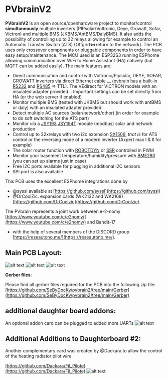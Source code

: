# PVbrainV2

__PVbrainV2__ is an open source/openhardware project to monitor/control __simultaneously__ multiple inverters (PIPsolar/Voltronic, Deye, Growatt, Sofar, Victron)  and multiple BMS (JKBMS/AntBMS/DalyBMS). It also adds the possibility of controlling up to 32 relays allowing for example to control an Automatic Transfer Switch (ATS) (Offgrid<=>return to the network). The PCB uses only crossover components or pluggable components in order to have easy setup/maintenance. The MCU used is an ESP32S3 running ESPhome allowing communication over WiFi to Home Assistant (HA) natively (but MQTT can be added easily). The main features are:

- Direct communication and control with Voltronic/Pipsolar, DEYE, SOFAR, GROWATT inverters via direct Ethernet cable __ (pvbrain has a built-in [RS232](https://a.aliexpress.com/_EzMcqvP) and [RS485](https://a.aliexpress.com/_EzS7TkZ)  => TTL). The VEdirect for VICTRON models with an insulated adapter provided. . Important settings can be set directly from HA (or the web server if enabled)
- Monitor multiple BMS (tested with JKBMS but should work with antBMS or daly) with an insulated adapter provided.
- Detect multiple AC sources  (solar/network/other) (in order for example to do soft switching for the ATS part)
- Monitor _via_ a [JSY193](https://fr.aliexpress.com/item/1005006220451517.html?spm=a2g0o.productlist.main.1.78731a7aFJMRab&algo_pvid=552f0790-5e87-49c8-8cc2-274276f6b2df&algo_exp_id=552f0790-5e87-49c8-8cc2-274276f6b2df-0&pdp_npi=4%40dis%21USD%2135.69%2132.68%21%21%2135.69%2132.68%21%402101ec1f17069201312747675eceea%2112000036341169137%21sea%21US%210%21AB&curPageLogUid=saUns3hFYlyz&utparam-url=scene%3Asearch%7Cquery_from%3A&gatewayAdapt=glo2fra4itemAdapt),[JSY194T](https://fr.aliexpress.com/item/4000382480848.html?spm=a2g0o.productlist.main.1.49ae3a38yMlTmz&algo_pvid=53b28988-3d2b-4d38-93da-d7b98b42a03f&algo_exp_id=53b28988-3d2b-4d38-93da-d7b98b42a03f-0&pdp_npi=4%40dis%21EUR%2123.38%2117.38%21%21%2124.83%2118.46%21%402103252e17069202002873876e2fef%2110000001562590000%21sea%21FR%210%21AB&curPageLogUid=WCEPp2SqOtZ3&utparam-url=scene%3Asearch%7Cquery_from%3A) module (modbus) solar and network production
- Control up to 32xrelays with two i2c extension [SX1509](https://esphome.io/components/sx1509), _that is_ for ATS control or the reversing mode of a modern inverter (Axpert max I & II for example)
- The solar router function with [ROBOTDYN](https://a.aliexpress.com/_EwiP2jL) or [SSR](https://fr.aliexpress.com/item/32606816346.html?spm=a2g0o.productlist.main.1.618d9ylQ9ylQo5&algo_pvid=d05e6bee-80e5-4507-9ca7-49602b00091a&algo_exp_id=d05e6bee-80e5-4507-9ca7-49602b00091a-0&pdp_npi=4%40dis%21EUR%2131.97%2131.97%21%21%2133.95%2133.95%21%402103277f17069212491575469e35f0%2159218062991%21sea%21FR%210%21AB&curPageLogUid=drJcjzHxOehG&utparam-url=scene%3Asearch%7Cquery_from%3A) controlled in PWM
- Monitor your basement temperature/humidity/pressure with [BME280](https://esphome.io/components/sensor/bme280) (you can set up alarms just in case)
- Free I2C ports available for plugging in additional I2C sensors
- SPI port is also available

This PCB uses the excellent ESPhome integrations done by
- @syssi available at [https://github.com/syssi](https://github.com/syssi)
- @DrCoolZic. expansion cards (WK2132 and WK2168)  [https://github.com/DrCoolzic](https://github.com/DrCoolzic).

The PVbrain represents a joint work between e-2-nomy [https://www.youtube.com/c/e2nomy/](https://www.youtube.com/c/e2nomy/) and Bandit-17
- with the help of several members of the DISCORD group [https://reseautono.me/](https://reseautono.me/).

## __Main PCB Layout__:

![alt text](https://github.com/SeByDocKy/pvbrain2/blob/main/pictures/top%20side%20with%20wk2168.png)
![alt text](https://github.com/SeByDocKy/pvbrain2/blob/main/pictures/bottom%20side%20with%20wk2168.png)
![alt text](https://github.com/SeByDocKy/pvbrain2/blob/main/pictures/3D%20view%20with%20wk2168.png)

__Gerber files__:

Please find all gerber files required for the PCB into the following zip file:
[https://github.com/SeByDocKy/pvbrain2/tree/main/Gerber](https://github.com/SeByDocKy/pvbrain2/tree/main/Gerber)

## __additional daughter board addons__:

An optional addon card can be plugged to added more UARTs 
![alt text](https://github.com/SeByDocKy/pvbrain2/blob/main/pictures/UART%20EXTENSION%20MODULE.PNG)

## __Additional Additions to Daughterboard #2__:

Another complementary card was created by @Dackara to allow the control of the heating radiator pilot wire

[https://github.com/Dackara/Fil_Pilote](https://github.com/Dackara/Fil_Pilote)
![alt text](https://github.com/Dackara/Fil_Pilote/blob/main/Image/Photo/IMG_3848.JPG)

